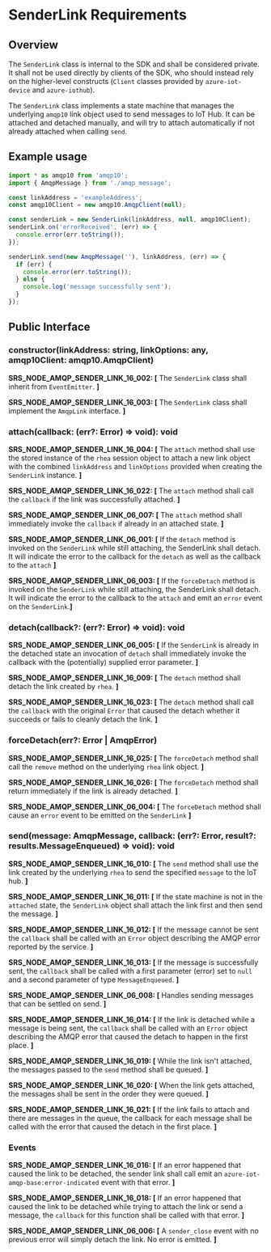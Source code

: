 # SenderLink Requirements

## Overview

The `SenderLink` class is internal to the SDK and shall be considered private. It shall not be used directly by clients of the SDK, who should instead rely on the higher-level constructs (`Client` classes provided by `azure-iot-device` and `azure-iothub`).

The `SenderLink` class implements a state machine that manages the underlying `amqp10` link object used to send messages to IoT Hub. It can be attached and detached manually, and will try to attach automatically if not already attached when calling `send`.

## Example usage

```typescript
import * as amqp10 from 'amqp10';
import { AmqpMessage } from './amqp_message';

const linkAddress = 'exampleAddress';
const amqp10Client = new amqp10.AmqpClient(null);

const senderLink = new SenderLink(linkAddress, null, amqp10Client);
senderLink.on('errorReceived', (err) => {
  console.error(err.toString());
});

senderLink.send(new AmqpMessage(''), linkAddress, (err) => {
  if (err) {
    console.error(err.toString());
  } else {
    console.log('message successfully sent');
  }
});
```

## Public Interface

### constructor(linkAddress: string, linkOptions: any, amqp10Client: amqp10.AmqpClient)

**SRS_NODE_AMQP_SENDER_LINK_16_002: [** The `SenderLink` class shall inherit from `EventEmitter`. **]**

**SRS_NODE_AMQP_SENDER_LINK_16_003: [** The `SenderLink` class shall implement the `AmqpLink` interface. **]**

### attach(callback: (err?: Error) => void): void


**SRS_NODE_AMQP_SENDER_LINK_16_004: [** The `attach` method shall use the stored instance of the `rhea` session object to attach a new link object with the combined `linkAddress` and `linkOptions` provided when creating the `SenderLink` instance. **]**

**SRS_NODE_AMQP_SENDER_LINK_16_022: [** The `attach` method shall call the `callback` if the link was successfully attached. **]**

**SRS_NODE_AMQP_SENDER_LINK_06_007: [** The `attach` method shall immediately invoke the `callback` if already in an attached state. **]**

**SRS_NODE_AMQP_SENDER_LINK_06_001: [** If the `detach` method is invoked on the `SenderLink` while still attaching, the SenderLink shall detach.  It will indicate the error to the callback for the `detach` as well as the callback to the `attach` **]**

**SRS_NODE_AMQP_SENDER_LINK_06_003: [** If the `forceDetach` method is invoked on the `SenderLink` while still attaching, the SenderLink shall detach.  It will indicate the error to the callback to the `attach` and emit an `error` event on the `SenderLink`.**]**

### detach(callback?: (err?: Error) => void): void

**SRS_NODE_AMQP_SENDER_LINK_06_005: [** If the `SenderLink` is already in the detached state an invocation of `detach` shall immediately invoke the callback with the (potentially) supplied error parameter. **]**

**SRS_NODE_AMQP_SENDER_LINK_16_009: [** The `detach` method shall detach the link created by `rhea`. **]**

**SRS_NODE_AMQP_SENDER_LINK_16_023: [** The `detach` method shall call the `callback` with the original `Error` that caused the detach whether it succeeds or fails to cleanly detach the link. **]**

### forceDetach(err?: Error | AmqpError)

**SRS_NODE_AMQP_SENDER_LINK_16_025: [** The `forceDetach` method shall call the `remove` method on the underlying `rhea` link object. **]**

 **SRS_NODE_AMQP_SENDER_LINK_16_026: [** The `forceDetach` method shall return immediately if the link is already detached.  **]**

 **SRS_NODE_AMQP_SENDER_LINK_06_004: [** The `forceDetach` method shall cause an `error` event to be emitted on the `SenderLink` **]**

### send(message: AmqpMessage, callback: (err?: Error, result?: results.MessageEnqueued) => void): void

**SRS_NODE_AMQP_SENDER_LINK_16_010: [** The `send` method shall use the link created by the underlying `rhea` to send the specified `message` to the IoT hub. **]**

**SRS_NODE_AMQP_SENDER_LINK_16_011: [** If the state machine is not in the `attached` state, the `SenderLink` object shall attach the link first and then send the message. **]**

**SRS_NODE_AMQP_SENDER_LINK_16_012: [** If the message cannot be sent the `callback` shall be called with an `Error` object describing the AMQP error reported by the service. **]**

**SRS_NODE_AMQP_SENDER_LINK_16_013: [** If the message is successfully sent, the `callback` shall be called with a first parameter (error) set to `null` and a second parameter of type `MessageEnqueued`. **]**

**SRS_NODE_AMQP_SENDER_LINK_06_008: [** Handles sending messages that can be settled on send. **]**

**SRS_NODE_AMQP_SENDER_LINK_16_014: [** If the link is detached while a message is being sent, the `callback` shall be called with an `Error` object describing the AMQP error that caused the detach to happen in the first place. **]**

**SRS_NODE_AMQP_SENDER_LINK_16_019: [** While the link isn't attached, the messages passed to the `send` method shall be queued. **]**

**SRS_NODE_AMQP_SENDER_LINK_16_020: [** When the link gets attached, the messages shall be sent in the order they were queued. **]**

**SRS_NODE_AMQP_SENDER_LINK_16_021: [** If the link fails to attach and there are messages in the queue, the callback for each message shall be called with the error that caused the detach in the first place. **]**

### Events

**SRS_NODE_AMQP_SENDER_LINK_16_016: [** If an error happened that caused the link to be detached, the sender link shall call emit an `azure-iot-amqp-base:error-indicated` event with that error. **]**

**SRS_NODE_AMQP_SENDER_LINK_16_018: [** If an error happened that caused the link to be detached while trying to attach the link or send a message, the `callback` for this function shall be called with that error. **]**

**SRS_NODE_AMQP_SENDER_LINK_06_006: [** A `sender_close` event with no previous error will simply detach the link.  No error is emitted. **]**
